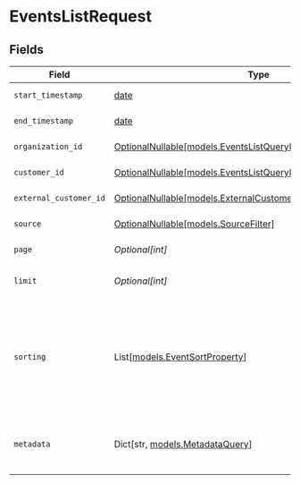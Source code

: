 # EventsListRequest


## Fields

| Field                                                                                                                                                                   | Type                                                                                                                                                                    | Required                                                                                                                                                                | Description                                                                                                                                                             |
| ----------------------------------------------------------------------------------------------------------------------------------------------------------------------- | ----------------------------------------------------------------------------------------------------------------------------------------------------------------------- | ----------------------------------------------------------------------------------------------------------------------------------------------------------------------- | ----------------------------------------------------------------------------------------------------------------------------------------------------------------------- |
| `start_timestamp`                                                                                                                                                       | [date](https://docs.python.org/3/library/datetime.html#date-objects)                                                                                                    | :heavy_minus_sign:                                                                                                                                                      | Filter events after this timestamp.                                                                                                                                     |
| `end_timestamp`                                                                                                                                                         | [date](https://docs.python.org/3/library/datetime.html#date-objects)                                                                                                    | :heavy_minus_sign:                                                                                                                                                      | Filter events before this timestamp.                                                                                                                                    |
| `organization_id`                                                                                                                                                       | [OptionalNullable[models.EventsListQueryParamOrganizationIDFilter]](../models/eventslistqueryparamorganizationidfilter.md)                                              | :heavy_minus_sign:                                                                                                                                                      | Filter by organization ID.                                                                                                                                              |
| `customer_id`                                                                                                                                                           | [OptionalNullable[models.EventsListQueryParamCustomerIDFilter]](../models/eventslistqueryparamcustomeridfilter.md)                                                      | :heavy_minus_sign:                                                                                                                                                      | Filter by customer ID.                                                                                                                                                  |
| `external_customer_id`                                                                                                                                                  | [OptionalNullable[models.ExternalCustomerIDFilter]](../models/externalcustomeridfilter.md)                                                                              | :heavy_minus_sign:                                                                                                                                                      | Filter by external customer ID.                                                                                                                                         |
| `source`                                                                                                                                                                | [OptionalNullable[models.SourceFilter]](../models/sourcefilter.md)                                                                                                      | :heavy_minus_sign:                                                                                                                                                      | Filter by event source.                                                                                                                                                 |
| `page`                                                                                                                                                                  | *Optional[int]*                                                                                                                                                         | :heavy_minus_sign:                                                                                                                                                      | Page number, defaults to 1.                                                                                                                                             |
| `limit`                                                                                                                                                                 | *Optional[int]*                                                                                                                                                         | :heavy_minus_sign:                                                                                                                                                      | Size of a page, defaults to 10. Maximum is 100.                                                                                                                         |
| `sorting`                                                                                                                                                               | List[[models.EventSortProperty](../models/eventsortproperty.md)]                                                                                                        | :heavy_minus_sign:                                                                                                                                                      | Sorting criterion. Several criteria can be used simultaneously and will be applied in order. Add a minus sign `-` before the criteria name to sort by descending order. |
| `metadata`                                                                                                                                                              | Dict[str, [models.MetadataQuery](../models/metadataquery.md)]                                                                                                           | :heavy_minus_sign:                                                                                                                                                      | Filter by metadata key-value pairs. It uses the `deepObject` style, e.g. `?metadata[key]=value`.                                                                        |